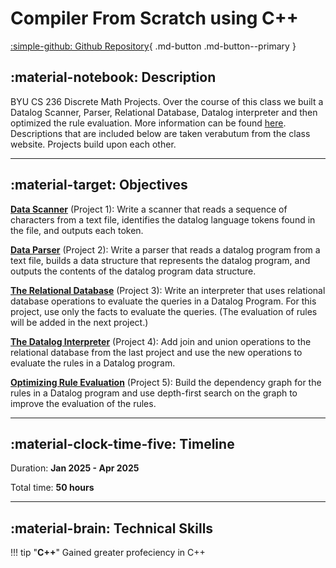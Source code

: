# Compiler From Scratch using C++

[:simple-github: Github Repository](https://github.com/austin006/CS_236.git){ .md-button .md-button--primary }

## :material-notebook: Description

BYU CS 236 Discrete Math Projects. Over the course of this class we built a Datalog Scanner, Parser, Relational Database, Datalog interpreter and then optimized the rule evaluation. More information can be found [here](https://faculty.cs.byu.edu/~barker/cs236/labs/labs.php). Descriptions that are included below are taken verabutum from the class website. Projects build upon each other.

***

## :material-target: Objectives

**[Data Scanner](https://faculty.cs.byu.edu/~barker/cs236/labs/lab1-extra.html)** (Project 1): Write a scanner that reads a sequence of characters from a text file, identifies the datalog language tokens found in the file, and outputs each token.

**[Data Parser](https://faculty.cs.byu.edu/~barker/cs236/labs/lab2-extra.html)** (Project 2): Write a parser that reads a datalog program from a text file, builds a data structure that represents the datalog program, and outputs the contents of the datalog program data structure.

**[The Relational Database](https://faculty.cs.byu.edu/~barker/cs236/labs/lab3-extra.html)** (Project 3): Write an interpreter that uses relational database operations to evaluate the queries in a Datalog Program. For this project, use only the facts to evaluate the queries. (The evaluation of rules will be added in the next project.) 

**[The Datalog Interpreter](https://faculty.cs.byu.edu/~barker/cs236/labs/lab4-extra.html)** (Project 4): Add join and union operations to the relational database from the last project and use the new operations to evaluate the rules in a Datalog program. 

**[Optimizing Rule Evaluation](https://faculty.cs.byu.edu/~barker/cs236/labs/lab5-extra.html)** (Project 5): Build the dependency graph for the rules in a Datalog program and use depth-first search on the graph to improve the evaluation of the rules. 

***

## :material-clock-time-five: Timeline

Duration: **Jan 2025 - Apr 2025**

Total time: **50 hours**

***

## :material-brain: Technical Skills

!!! tip "**C++**"
    Gained greater profeciency in C++